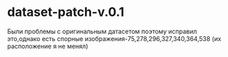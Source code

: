 # dataset-patch-v.0.1
Были проблемы с оригинальным датасетом поэтому исправил это,однако есть спорные изображения-75,278,296,327,340,364,538 (их расположение я не менял)
